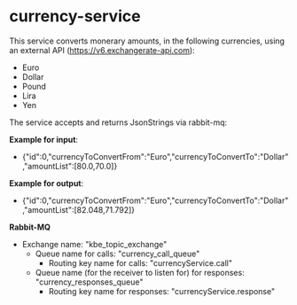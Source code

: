 # currency-service

This service converts monerary amounts, in the following currencies, using an external API (https://v6.exchangerate-api.com):

- Euro
- Dollar
- Pound 
- Lira 
- Yen

The service accepts and returns JsonStrings via rabbit-mq:

**Example for input**:

- {"id":0,"currencyToConvertFrom":"Euro","currencyToConvertTo":"Dollar","amountList":[80.0,70.0]}

**Example for output**:

- {"id":0,"currencyToConvertFrom":"Euro","currencyToConvertTo":"Dollar","amountList":[82.048,71.792]}

**Rabbit-MQ**

- Exchange name: "kbe_topic_exchange" 
  - Queue name for calls: "currency_call_queue"
    - Routing key name for calls: "currencyService.call"
  - Queue name (for the receiver to listen for) for responses: "currency_responses_queue"
    - Routing key name for responses: "currencyService.response"
